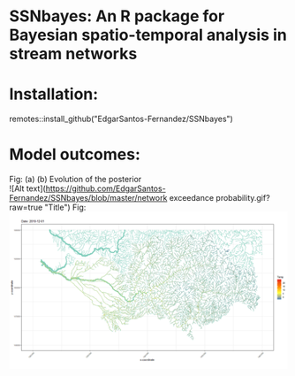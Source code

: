 # SSNbayes: An R package for Bayesian spatio-temporal analysis in stream networks

# Installation:

remotes::install_github("EdgarSantos-Fernandez/SSNbayes")

# Model outcomes:


Fig: (a) 
(b) Evolution of the posterior  
![Alt text](https://github.com/EdgarSantos-Fernandez/SSNbayes/blob/master/network exceedance probability.gif?raw=true "Title")
Fig: 
![Alt text](https://github.com/EdgarSantos-Fernandez/SSNbayes/blob/master/mean_temperature_boise.gif?raw=true "Title")



